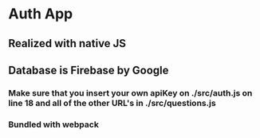 # Auth App

## Realized with native JS

## Database is Firebase by Google
### Make sure that you insert your own apiKey on ./src/auth.js on line 18 and all of the other URL's in ./src/questions.js

### Bundled with webpack
